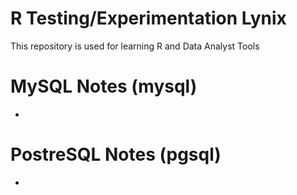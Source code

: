 # R Testing/Experimentation Lynix

This repository is used for learning R and Data Analyst Tools 

# MySQL Notes (mysql)
-

# PostreSQL Notes (pgsql)
-